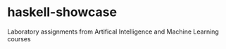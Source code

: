 haskell-showcase
=======

Laboratory assignments from Artifical Intelligence and Machine Learning courses
